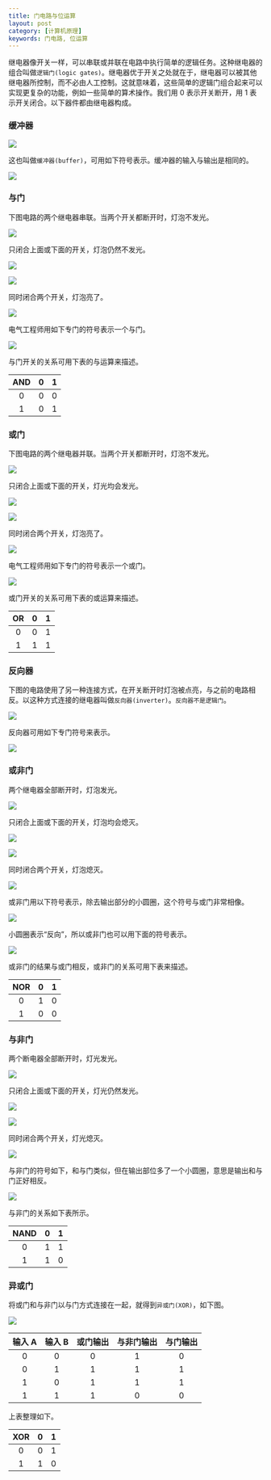 ```yaml
---
title: 门电路与位运算
layout: post
category: [计算机原理]
keywords: 门电路, 位运算
---
```


继电器像开关一样，可以串联或并联在电路中执行简单的逻辑任务。这种继电器的组合叫做`逻辑门(logic gates)`。继电器优于开关之处就在于，继电器可以被其他继电器所控制，而不必由人工控制。这就意味着，这些简单的逻辑门组合起来可以实现更复杂的功能，例如一些简单的算术操作。我们用 0 表示开关断开，用 1 表示开关闭合。以下器件都由继电器构成。

### 缓冲器

![](/assets/images/20191127/WX20191127-211700.png)

这也叫做`缓冲器(buffer)`，可用如下符号表示。缓冲器的输入与输出是相同的。

![](/assets/images/20191127/WX20191127-211850.png)

### 与门

下图电路的两个继电器串联。当两个开关都断开时，灯泡不发光。

![](/assets/images/20190719/WX20190719-101251.png)

只闭合上面或下面的开关，灯泡仍然不发光。

![](/assets/images/20190719/WX20190719-102442.png)

![](/assets/images/20190719/WX20190719-102650.png)

同时闭合两个开关，灯泡亮了。

![](/assets/images/20190719/WX20190719-101116.png)

电气工程师用如下专门的符号表示一个与门。

![](/assets/images/20190719/WX20190719-101311.png)

与门开关的关系可用下表的与运算来描述。

| AND | 0 | 1 |
| :--: | :--: | :--: |
| 0 | 0 | 0 |
| 1 | 0 | 1 |

### 或门

下图电路的两个继电器并联。当两个开关都断开时，灯泡不发光。

![](/assets/images/20190719/WX20190719-103827.png)

只闭合上面或下面的开关，灯光均会发光。

![](/assets/images/20190719/WX20190719-104045.png)

![](/assets/images/20190719/WX20190719-104514.png)

同时闭合两个开关，灯泡亮了。

![](/assets/images/20190719/WX20190719-104232.png)

电气工程师用如下专门的符号表示一个或门。

![](/assets/images/20190719/WX20190719-104321.png)

或门开关的关系可用下表的或运算来描述。

| OR | 0 | 1 |
| :--: | :--: | :--: |
| 0 | 0 | 1 |
| 1 | 1 | 1 |

### 反向器

下图的电路使用了另一种连接方式，在开关断开时灯泡被点亮，与之前的电路相反。以这种方式连接的继电器叫做`反向器(inverter)`。`反向器不是逻辑门`。

![](/assets/images/20190719/WX20190719-104731.png)

反向器可用如下专门符号来表示。

![](/assets/images/20190719/WX20190719-104749.png)

### 或非门

两个继电器全部断开时，灯泡发光。

![](/assets/images/20190719/WX20190719-105253.png)

只闭合上面或下面的开关，灯泡均会熄灭。

![](/assets/images/20190719/WX20190719-105527.png)

![](/assets/images/20190719/WX20190719-105537.png)

同时闭合两个开关，灯泡熄灭。

![](/assets/images/20190719/WX20190719-105622.png)

或非门用以下符号表示，除去输出部分的小圆圈，这个符号与或门非常相像。

![](/assets/images/20190719/WX20190719-105836.png)

小圆圈表示“反向”，所以或非门也可以用下面的符号表示。

![](/assets/images/20191127/WX20191127-210900.png)

或非门的结果与或门相反，或非门的关系可用下表来描述。

| NOR | 0 | 1 |
| :--: | :--: | :--: |
| 0 | 1 | 0 |
| 1 | 0 | 0 |

### 与非门

两个断电器全部断开时，灯光发光。

![](/assets/images/20190719/WX20190719-110128.png)

只闭合上面或下面的开关，灯光仍然发光。

![](/assets/images/20190719/WX20190719-110229.png)

![](/assets/images/20190719/WX20190719-110251.png)

同时闭合两个开关，灯光熄灭。

![](/assets/images/20190719/WX20190719-110300.png)

与非门的符号如下，和与门类似，但在输出部位多了一个小圆圈，意思是输出和与门正好相反。

![](/assets/images/20190719/WX20190719-110406.png)

与非门的关系如下表所示。

| NAND | 0 | 1 |
| :--: | :--: | :--: |
| 0 | 1 | 1 |
| 1 | 1 | 0 |

### 异或门

将或门和与非门以与门方式连接在一起，就得到`异或门(XOR)`，如下图。

![](/assets/images/20190719/WX20190719-110749.png)

| 输入 A | 输入 B | 或门输出 | 与非门输出 | 与门输出 |
| :--: | :--: | :--: | :--: | :--: |
| 0 | 0 | 0 | 1 | 0 |
| 0 | 1 | 1 | 1 | 1 |
| 1 | 0 | 1 | 1 | 1 |
| 1 | 1 | 1 | 0 | 0 |

上表整理如下。

| XOR | 0 | 1 |
| :--: | :--: | :--: |
| 0 | 0 | 1 |
| 1 | 1 | 0 |
